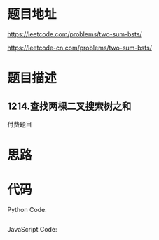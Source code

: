 # 题目地址
https://leetcode.com/problems/two-sum-bsts/

https://leetcode-cn.com/problems/two-sum-bsts/
# 题目描述
## 1214.查找两棵二叉搜索树之和
付费题目
# 思路

# 代码
Python Code:

```

```
JavaScript Code:

```

```

